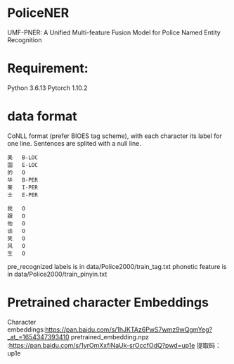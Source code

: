 # PoliceNER
UMF-PNER: A Unified Multi-feature Fusion Model for
Police Named Entity Recognition

# Requirement:
Python	3.6.13
Pytorch	1.10.2
# data format
CoNLL format (prefer BIOES tag scheme), with each character its label for one line. Sentences are splited with a null line.
```
美   B-LOC  
国   E-LOC  
的   O  
华   B-PER  
莱   I-PER  
士   E-PER  

我   O  
跟   O  
他   O  
谈   O  
笑   O  
风   O  
生   O   
```
pre_recognized labels is in data/Police2000/train_tag.txt
phonetic feature is in data/Police2000/train_pinyin.txt

# Pretrained character Embeddings
Character embeddings:https://pan.baidu.com/s/1hJKTAz6PwS7wmz9wQgmYeg?_at_=1654347393410
pretrained_embedding.npz :https://pan.baidu.com/s/1yrOmXxfiNaUk-srOccfOdQ?pwd=up1e 
提取码：up1e
